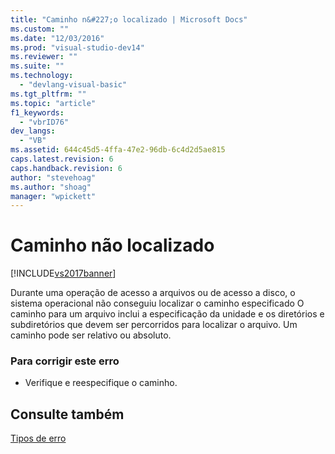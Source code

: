 ```yaml
---
title: "Caminho n&#227;o localizado | Microsoft Docs"
ms.custom: ""
ms.date: "12/03/2016"
ms.prod: "visual-studio-dev14"
ms.reviewer: ""
ms.suite: ""
ms.technology: 
  - "devlang-visual-basic"
ms.tgt_pltfrm: ""
ms.topic: "article"
f1_keywords: 
  - "vbrID76"
dev_langs: 
  - "VB"
ms.assetid: 644c45d5-4ffa-47e2-96db-6c4d2d5ae815
caps.latest.revision: 6
caps.handback.revision: 6
author: "stevehoag"
ms.author: "shoag"
manager: "wpickett"
---
```

# Caminho n&#227;o localizado
[!INCLUDE[vs2017banner](../../../csharp/includes/vs2017banner.md)]

Durante uma operação de acesso a arquivos ou de acesso a disco, o sistema operacional não conseguiu localizar o caminho especificado  O caminho para um arquivo inclui a especificação da unidade e os diretórios e subdiretórios que devem ser percorridos para localizar o arquivo.  Um caminho pode ser relativo ou absoluto.  
  
### Para corrigir este erro  
  
-   Verifique e reespecifique o caminho.  
  
## Consulte também  
 [Tipos de erro](../../../visual-basic/programming-guide/language-features/error-types.md)